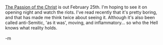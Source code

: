 <a href="http://www.thepassionofthechrist.com/cinemas/index.html">The Passion of the Christ</a> is out February 25th.  I'm hoping to see it on opening night and watch the riots.  I've read recently that it's pretty boring, and that has made me think twice about seeing it.  Although it's also been called anti-Semitic, 'as it was', moving, and inflammatory... so who the Hell knows what reality holds.  
<br />-m
<br />